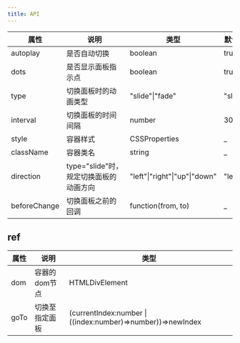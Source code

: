 ```yaml
---    
title: API
---
```

| 属性 | 说明 | 类型 | 默认值 | 
| --- | --- | --- | --- | 
| autoplay | 是否自动切换 | boolean | true |
| dots | 是否显示面板指示点 | boolean | true |
| type | 切换面板时的动画类型 | "slide"\|"fade" | "slide" |
| interval | 切换面板的时间间隔 | number | 3000 |
| style | 容器样式 | CSSProperties | _ |
| className | 容器类名 | string | _ |
| direction | type="slide"时，规定切换面板的动画方向 | "left"\|"right"\|"up"\|"down" | "left" |
| beforeChange | 切换面板之前的回调 | function(from, to) | _ |

## ref
| 属性 | 说明 | 类型 |
| --- | --- | --- |
| dom | 容器的dom节点 | HTMLDivElement |
| goTo | 切换至指定面板 | (currentIndex:number \| ((index:number)=>number))=>newIndex |
